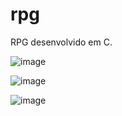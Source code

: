# rpg
 RPG desenvolvido em C.

 ![image](https://github.com/user-attachments/assets/2f1c54ef-4e78-4428-845f-cb55e312304a)

 ![image](https://github.com/user-attachments/assets/816d83d5-433a-4c95-9f3c-32fe0864ee9e)

 ![image](https://github.com/user-attachments/assets/454df3b3-6b86-4ec7-9e42-00c05900ff25)



